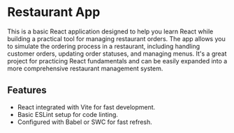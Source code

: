 # Restaurant App

This is a basic React application designed to help you learn React while building a practical tool for managing restaurant orders. 
The app allows you to simulate the ordering process in a restaurant, including handling customer orders, updating order statuses, and managing menus. 
It's a great project for practicing React fundamentals and can be easily expanded into a more comprehensive restaurant management system.

## Features
- React integrated with Vite for fast development.
- Basic ESLint setup for code linting.
- Configured with Babel or SWC for fast refresh.

